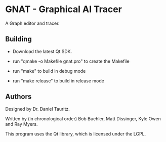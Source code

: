 # GNAT - Graphical AI Tracer

A Graph editor and tracer.

## Building

* Download the latest Qt SDK.

* run "qmake -o Makefile gnat.pro" to create the Makefile

* run "make" to build in debug mode

* run "make release" to build in release mode

## Authors

Designed by Dr. Daniel Tauritz.

Written by (in chronological order) Bob Buehler, Matt Dissinger, Kyle Owen and Ray Myers.

This program uses the Qt library, which is licensed under the LGPL.
